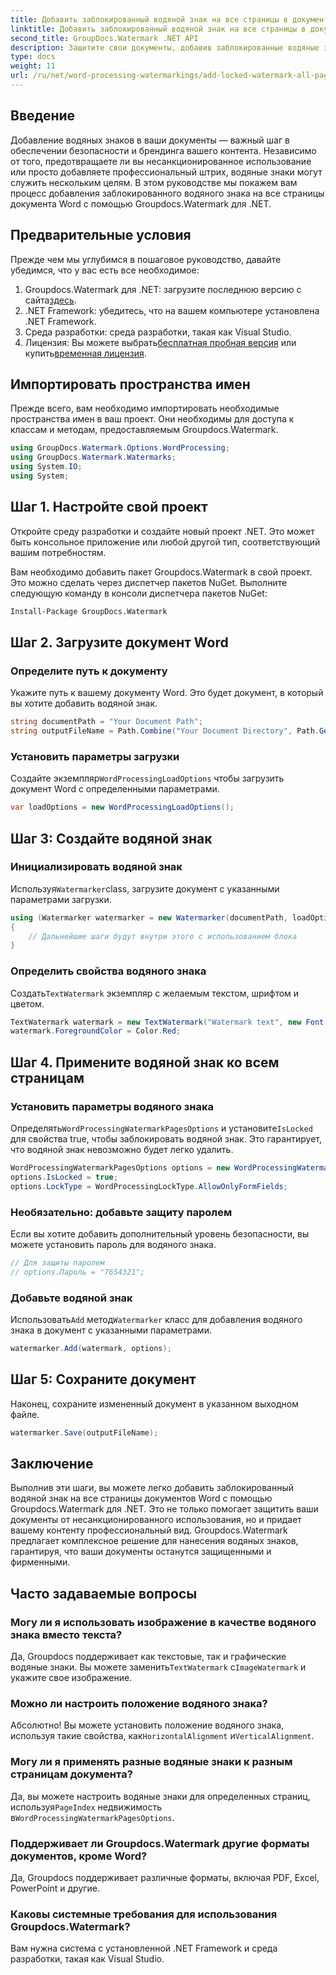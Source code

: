 ```yaml
---
title: Добавить заблокированный водяной знак на все страницы в документах Word
linktitle: Добавить заблокированный водяной знак на все страницы в документах Word
second_title: GroupDocs.Watermark .NET API
description: Защитите свои документы, добавив заблокированные водяные знаки с помощью Groupdocs.Watermark для .NET. Следуйте нашему пошаговому руководству, чтобы упростить реализацию.
type: docs
weight: 11
url: /ru/net/word-processing-watermarkings/add-locked-watermark-all-pages-word-docs/
---
```

## Введение
Добавление водяных знаков в ваши документы — важный шаг в обеспечении безопасности и брендинга вашего контента. Независимо от того, предотвращаете ли вы несанкционированное использование или просто добавляете профессиональный штрих, водяные знаки могут служить нескольким целям. В этом руководстве мы покажем вам процесс добавления заблокированного водяного знака на все страницы документа Word с помощью Groupdocs.Watermark для .NET.
## Предварительные условия
Прежде чем мы углубимся в пошаговое руководство, давайте убедимся, что у вас есть все необходимое:
1. Groupdocs.Watermark для .NET: загрузите последнюю версию с сайта[здесь](https://releases.groupdocs.com/Watermark/net/).
2. .NET Framework: убедитесь, что на вашем компьютере установлена .NET Framework.
3. Среда разработки: среда разработки, такая как Visual Studio.
4.  Лицензия: Вы можете выбрать[бесплатная пробная версия](https://releases.groupdocs.com/) или купить[временная лицензия](https://purchase.groupdocs.com/temporary-license/).
## Импортировать пространства имен
Прежде всего, вам необходимо импортировать необходимые пространства имен в ваш проект. Они необходимы для доступа к классам и методам, предоставляемым Groupdocs.Watermark.
```csharp
using GroupDocs.Watermark.Options.WordProcessing;
using GroupDocs.Watermark.Watermarks;
using System.IO;
using System;
```
## Шаг 1. Настройте свой проект

Откройте среду разработки и создайте новый проект .NET. Это может быть консольное приложение или любой другой тип, соответствующий вашим потребностям.

Вам необходимо добавить пакет Groupdocs.Watermark в свой проект. Это можно сделать через диспетчер пакетов NuGet. Выполните следующую команду в консоли диспетчера пакетов NuGet:
```sh
Install-Package GroupDocs.Watermark
```
## Шаг 2. Загрузите документ Word
### Определите путь к документу
Укажите путь к вашему документу Word. Это будет документ, в который вы хотите добавить водяной знак.
```csharp
string documentPath = "Your Document Path";
string outputFileName = Path.Combine("Your Document Directory", Path.GetFileName(documentPath));
```
### Установить параметры загрузки
 Создайте экземпляр`WordProcessingLoadOptions` чтобы загрузить документ Word с определенными параметрами.
```csharp
var loadOptions = new WordProcessingLoadOptions();
```
## Шаг 3: Создайте водяной знак
### Инициализировать водяной знак
 Используя`Watermarker`class, загрузите документ с указанными параметрами загрузки.
```csharp
using (Watermarker watermarker = new Watermarker(documentPath, loadOptions))
{
    // Дальнейшие шаги будут внутри этого с использованием блока
}
```
### Определить свойства водяного знака
 Создать`TextWatermark` экземпляр с желаемым текстом, шрифтом и цветом.
```csharp
TextWatermark watermark = new TextWatermark("Watermark text", new Font("Arial", 19));
watermark.ForegroundColor = Color.Red;
```
## Шаг 4. Примените водяной знак ко всем страницам
### Установить параметры водяного знака
 Определять`WordProcessingWatermarkPagesOptions` и установите`IsLocked` для свойства true, чтобы заблокировать водяной знак. Это гарантирует, что водяной знак невозможно будет легко удалить.
```csharp
WordProcessingWatermarkPagesOptions options = new WordProcessingWatermarkPagesOptions();
options.IsLocked = true;
options.LockType = WordProcessingLockType.AllowOnlyFormFields;
```
### Необязательно: добавьте защиту паролем
Если вы хотите добавить дополнительный уровень безопасности, вы можете установить пароль для водяного знака.
```csharp
// Для защиты паролем
// options.Пароль = "7654321";
```
### Добавьте водяной знак
 Использовать`Add` метод`Watermarker` класс для добавления водяного знака в документ с указанными параметрами.
```csharp
watermarker.Add(watermark, options);
```
## Шаг 5: Сохраните документ
Наконец, сохраните измененный документ в указанном выходном файле.
```csharp
watermarker.Save(outputFileName);
```

## Заключение
Выполнив эти шаги, вы можете легко добавить заблокированный водяной знак на все страницы документов Word с помощью Groupdocs.Watermark для .NET. Это не только помогает защитить ваши документы от несанкционированного использования, но и придает вашему контенту профессиональный вид. Groupdocs.Watermark предлагает комплексное решение для нанесения водяных знаков, гарантируя, что ваши документы останутся защищенными и фирменными.
## Часто задаваемые вопросы
### Могу ли я использовать изображение в качестве водяного знака вместо текста?
 Да, Groupdocs поддерживает как текстовые, так и графические водяные знаки. Вы можете заменить`TextWatermark` с`ImageWatermark` и укажите свое изображение.
### Можно ли настроить положение водяного знака?
 Абсолютно! Вы можете установить положение водяного знака, используя такие свойства, как`HorizontalAlignment` и`VerticalAlignment`.
### Могу ли я применять разные водяные знаки к разным страницам документа?
 Да, вы можете настроить водяные знаки для определенных страниц, используя`PageIndex` недвижимость в`WordProcessingWatermarkPagesOptions`.
### Поддерживает ли Groupdocs.Watermark другие форматы документов, кроме Word?
Да, Groupdocs поддерживает различные форматы, включая PDF, Excel, PowerPoint и другие.
### Каковы системные требования для использования Groupdocs.Watermark?
Вам нужна система с установленной .NET Framework и среда разработки, такая как Visual Studio.